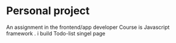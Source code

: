 # Personal project

An assignment in the frontend/app developer 
 Course is Javascript framework .
i build Todo-list singel page 
